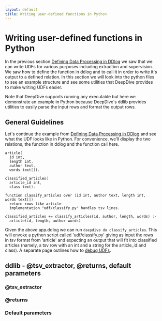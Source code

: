 ```yaml
---
layout: default
title: Writing user-defined functions in Python
---
```


# Writing user-defined functions in Python

In the previous section [Defining Data Processing in DDlog](writing-dataflow-ddlog.md) we saw that we can write UDFs for various purposes including extraction and supervision.  We saw how to define the function in ddlog and to call it in order to write it's output to a defined relation.  In this section we will look into the python files to see an example structure and see some utilities that DeepDive provides to make writing UDFs easier.  


Note that DeepDive supports running any executable but here we demonstrate an example in Python because DeepDive's ddlib provides utilities to easily parse the input rows and format the output rows.


## General Guidelines

Let's continue the example from [Defining Data Processing in DDlog](writing-dataflow-ddlog.md) and see what the UDF looks like in Python.  For convenience, we'll display the two relations, the function in ddlog and the function call here.

```
article(
  id int,
  length int,
  author text,
  words text[]).
  
classified_articles(
  article_id int,
  class text).
  
function classify_articles over (id int, author text, length int, words text[])
  return rows like article
  implementation "udf/classify.py" handles tsv lines.
  
classified_articles += classify_articles(id, author, length, words) :-
  article(id, length, author words)
```

Given the above app.ddlog we can run `deepdive do classify_articles`.  This will envoke a python script called 'udf/classify.py' giving as input the rows in tsv format from 'article' and expecting an output that will fit into classified articles (namely, a tsv row with an int and a string for the article_id and class).  A separate page outlines how to [debug UDFs](debugging-udf.md).  

## ddlib - @tsv_extractor, @returns, default parameters


### @tsv_extractor


### @returns


### Default parameters
